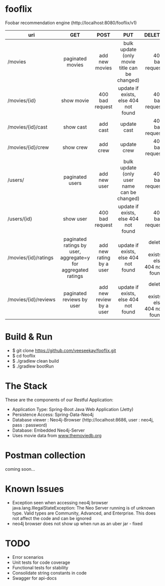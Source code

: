 # fooflix
Foobar recommendation engine (http://localhost:8080/fooflix/v1)

uri | GET | POST | PUT | DELETE
--- | :---: | :----: | :---: | ------:
/movies | paginated movies | add new movies | bulk update (only movie title can be changed) | 400 bad request
/movies/{id} | show movie | 400 bad request | update if exists, else 404 not found | 400 bad request
/movies/{id}/cast | show cast | add cast | update cast | 400 bad request
/movies/{id}/crew | show crew | add crew | update crew | 400 bad request
/users/ | paginated users | add new user | bulk update (only user name can be changed) | 400 bad request
/users/{id} | show user | 400 bad request | update if exists, else 404 not found | 400 bad request
/movies/{id}/ratings | paginated ratings by user, aggregate=y for aggregated ratings | add new rating by a user | update if exists, else 404 not found | delete if exists, else 404 not found
/movies/{id}/reviews | paginated reviews by user | add new review by a user | update if exists, else 404 not found | delete if exists, else 404 not found

# Build & Run

* $ git clone https://github.com/veeseekay/fooflix.git
* $ cd fooflix
* $ ./gradlew clean build
* $ ./gradlew bootRun

# The Stack
These are the components of our Restful Application:
* Application Type: Spring-Boot Java Web Application (Jetty)
* Persistence Access: Spring-Data-Neo4j
* Database viewer : Neo4j-Browser (http://localhost:8686, user : neo4j, pass : password)
* Database: Embedded Neo4j-Server
* Uses movie data from www.themoviedb.org

# Postman collection
coming soon...

# Known Issues
* Exception seen when accessing neo4j browser
java.lang.IllegalStateException: The Neo Server running is of unknown type. Valid types are Community, Advanced, and Enterprise.
This does not affect the code and can be ignored
* neo4j browser does not show up when run as an uber jar - fixed

# TODO
* Error scenarios
* Unit tests for code coverage
* Functional tests for stability
* Consolidate string constants in code
* Swagger for api-docs